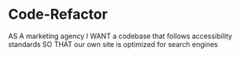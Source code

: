 # Code-Refactor
AS A marketing agency I WANT a codebase that follows accessibility standards SO THAT our own site is optimized for search engines
